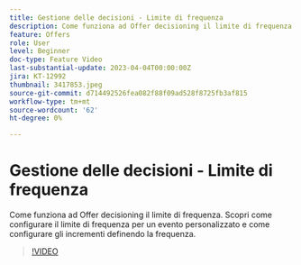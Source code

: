 ```yaml
---
title: Gestione delle decisioni - Limite di frequenza
description: Come funziona ad Offer decisioning il limite di frequenza. Scopri come configurare il limite di frequenza per un evento personalizzato e come configurare gli incrementi definendo la frequenza.
feature: Offers
role: User
level: Beginner
doc-type: Feature Video
last-substantial-update: 2023-04-04T00:00:00Z
jira: KT-12992
thumbnail: 3417853.jpeg
source-git-commit: d714492526fea082f88f09ad528f8725fb3af815
workflow-type: tm+mt
source-wordcount: '62'
ht-degree: 0%

---
```



# Gestione delle decisioni - Limite di frequenza

Come funziona ad Offer decisioning il limite di frequenza. Scopri come configurare il limite di frequenza per un evento personalizzato e come configurare gli incrementi definendo la frequenza.

>[!VIDEO](https://video.tv.adobe.com/v/3417853/?quality=12&learn=on)
